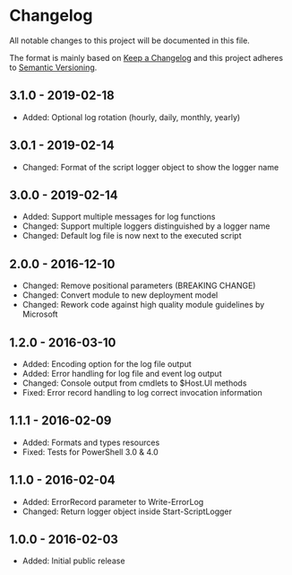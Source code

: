 # Changelog

All notable changes to this project will be documented in this file.

The format is mainly based on [Keep a Changelog](http://keepachangelog.com/)
and this project adheres to [Semantic Versioning](http://semver.org/).

## 3.1.0 - 2019-02-18

* Added: Optional log rotation (hourly, daily, monthly, yearly)

## 3.0.1 - 2019-02-14

* Changed: Format of the script logger object to show the logger name

## 3.0.0 - 2019-02-14

* Added: Support multiple messages for log functions
* Changed: Support multiple loggers distinguished by a logger name
* Changed: Default log file is now next to the executed script

## 2.0.0 - 2016-12-10

* Changed: Remove positional parameters (BREAKING CHANGE)
* Changed: Convert module to new deployment model
* Changed: Rework code against high quality module guidelines by Microsoft

## 1.2.0 - 2016-03-10

* Added: Encoding option for the log file output
* Added: Error handling for log file and event log output
* Changed: Console output from cmdlets to $Host.UI methods
* Fixed: Error record handling to log correct invocation information

## 1.1.1 - 2016-02-09

* Added: Formats and types resources
* Fixed: Tests for PowerShell 3.0 & 4.0

## 1.1.0 - 2016-02-04

* Added: ErrorRecord parameter to Write-ErrorLog
* Changed: Return logger object inside Start-ScriptLogger

## 1.0.0 - 2016-02-03

* Added: Initial public release
